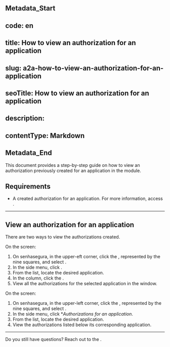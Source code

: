 ## Metadata_Start 
## code: en
## title: How to view an authorization for an application 
## slug: a2a-how-to-view-an-authorization-for-an-application 
## seoTitle: How to view an authorization for an application 
## description:  
## contentType: Markdown 
## Metadata_End
This document provides a step-by-step guide on how to view an authorization previously created for an application in the  module.

## Requirements

* A created authorization for an application. For more information, access .

***

## View an authorization for an application

There are two ways to view the authorizations created.


On the  screen:

1. On senhasegura, in the upper-eft corner, click the , represented by the nine squares, and select .
2. In the side menu, click .
3. From the list, locate the desired application.
4. In the  column, click the .
5. View all the authorizations for the selected application in the  window.

On the  screen:

1. On senhasegura, in the upper-left corner, click the , represented by the nine squares, and select .
2. In the side menu, click **Authorizations for an application*.
3. From the list, locate the desired application.
4. View the authorizations listed below its corresponding application.

***



Do you still have questions? Reach out to the .
